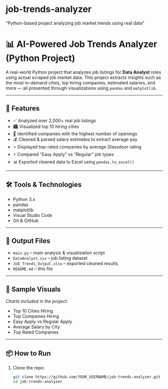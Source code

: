 # job-trends-analyzer
“Python-based project analyzing job market trends using real data”
# 📊 AI-Powered Job Trends Analyzer (Python Project)

A real-world Python project that analyzes job listings for **Data Analyst** roles using actual scraped job market data. This project extracts insights such as the most in-demand cities, top hiring companies, estimated salaries, and more — all presented through visualizations using `pandas` and `matplotlib`.

---

## 🚀 Features

- ✅ Analyzed over 2,000+ real job listings
- 🏙️ Visualized top 10 hiring cities
- 🏢 Identified companies with the highest number of openings
- 💰 Cleaned & parsed salary estimates to extract average pay
- ⭐ Displayed top-rated companies by average Glassdoor rating
- ⚡ Compared “Easy Apply” vs “Regular” job types
- 📊 Exported cleaned data to Excel using `pandas.to_excel()`

---

## 🛠️ Tools & Technologies

- Python 3.x
- pandas
- matplotlib
- Visual Studio Code
- Git & GitHub

---

## 📂 Output Files

- `main.py` – main analysis & visualization script
- `DataAnalyst.csv` – job listing dataset
- `Job_Trends_Output.xlsx` – exported cleaned results
- `README.md` – this file

---

## 📸 Sample Visuals

_Charts included in the project:_
- Top 10 Cities Hiring
- Top Companies Hiring
- Easy Apply vs Regular Apply
- Average Salary by City
- Top Rated Companies

---

## 📦 How to Run

1. Clone the repo:
   ```bash
   git clone https://github.com/YOUR_USERNAME/job-trends-analyzer.git
   cd job-trends-analyzer
